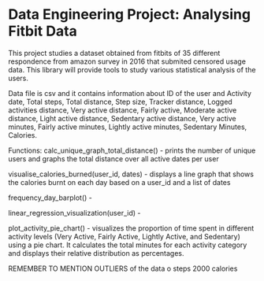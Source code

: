 # Data Engineering Project: Analysing Fitbit Data

This project studies a dataset obtained from fitbits of 35 different respondence from amazon survey in 2016 that submited censored usage data. This library will provide tools to study various statistical analysis of the users.

Data file is csv and it contains information about ID of the user and Activity date, Total steps, Total distance, Step size, Tracker distance, Logged activities distance, Very active distance, Fairly active, Moderate active distance, Light active distance, Sedentary active distance, Very active minutes, Fairly active minutes, Lightly active minutes, Sedentary Minutes, Calories. 

Functions: 
calc_unique_graph_total_distance() - prints the number of unique users and graphs the total distance over all active dates per user

visualise_calories_burned(user_id, dates) - displays a line graph that shows the calories burnt on each day based on a user_id and a list of dates

frequency_day_barplot() - 

linear_regression_visualization(user_id) - 

plot_activity_pie_chart() - visualizes the proportion of time spent in different activity levels (Very Active, Fairly Active, Lightly Active, and Sedentary) using a pie chart. It calculates the total minutes for each activity category and displays their relative distribution as percentages.


REMEMBER TO MENTION OUTLIERS of the data o steps 2000 calories